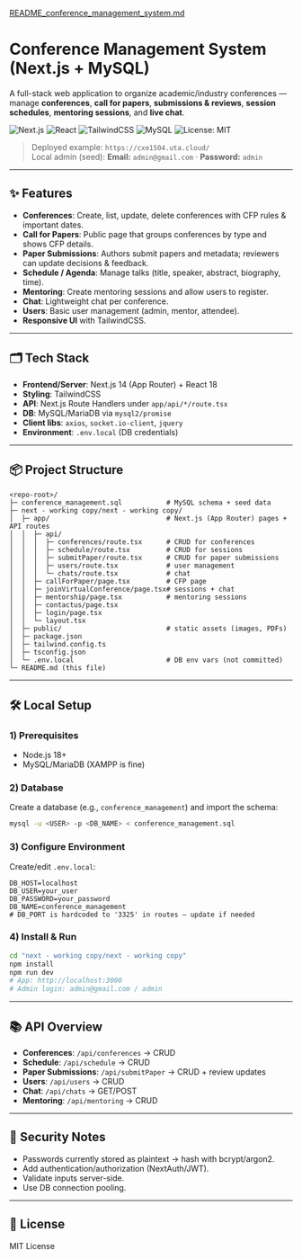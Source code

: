 [README_conference_management_system.md](https://github.com/user-attachments/files/22035430/README_conference_management_system.md)
# Conference Management System (Next.js + MySQL)

A full-stack web application to organize academic/industry conferences — manage **conferences**, **call for papers**, **submissions & reviews**, **session schedules**, **mentoring sessions**, and **live chat**.

![Next.js](https://img.shields.io/badge/Next.js-14-black) ![React](https://img.shields.io/badge/React-18-61dafb) ![TailwindCSS](https://img.shields.io/badge/TailwindCSS-3-38bdf8) ![MySQL](https://img.shields.io/badge/MySQL-mysql-orange) ![License: MIT](https://img.shields.io/badge/License-MIT-green)

> Deployed example: `https://cxe1504.uta.cloud/`  
> Local admin (seed): **Email:** `admin@gmail.com` · **Password:** `admin`

---

## ✨ Features

- **Conferences**: Create, list, update, delete conferences with CFP rules & important dates.
- **Call for Papers**: Public page that groups conferences by type and shows CFP details.
- **Paper Submissions**: Authors submit papers and metadata; reviewers can update decisions & feedback.
- **Schedule / Agenda**: Manage talks (title, speaker, abstract, biography, time).
- **Mentoring**: Create mentoring sessions and allow users to register.
- **Chat**: Lightweight chat per conference.
- **Users**: Basic user management (admin, mentor, attendee).
- **Responsive UI** with TailwindCSS.

---

## 🗂 Tech Stack

- **Frontend/Server**: Next.js 14 (App Router) + React 18
- **Styling**: TailwindCSS
- **API**: Next.js Route Handlers under `app/api/*/route.tsx`
- **DB**: MySQL/MariaDB via `mysql2/promise`
- **Client libs**: `axios`, `socket.io-client`, `jquery`
- **Environment**: `.env.local` (DB credentials)

---

## 📦 Project Structure

```
<repo-root>/
├─ conference_management.sql           # MySQL schema + seed data
├─ next - working copy/next - working copy/
│  ├─ app/                             # Next.js (App Router) pages + API routes
│  │  ├─ api/
│  │  │  ├─ conferences/route.tsx      # CRUD for conferences
│  │  │  ├─ schedule/route.tsx         # CRUD for sessions
│  │  │  ├─ submitPaper/route.tsx      # CRUD for paper submissions
│  │  │  ├─ users/route.tsx            # user management
│  │  │  └─ chats/route.tsx            # chat
│  │  ├─ callForPaper/page.tsx         # CFP page
│  │  ├─ joinVirtualConference/page.tsx# sessions + chat
│  │  ├─ mentorship/page.tsx           # mentoring sessions
│  │  ├─ contactus/page.tsx
│  │  ├─ login/page.tsx
│  │  └─ layout.tsx
│  ├─ public/                          # static assets (images, PDFs)
│  ├─ package.json
│  ├─ tailwind.config.ts
│  ├─ tsconfig.json
│  └─ .env.local                       # DB env vars (not committed)
└─ README.md (this file)
```

---

## 🛠️ Local Setup

### 1) Prerequisites
- Node.js 18+
- MySQL/MariaDB (XAMPP is fine)

### 2) Database
Create a database (e.g., `conference_management`) and import the schema:

```bash
mysql -u <USER> -p <DB_NAME> < conference_management.sql
```

### 3) Configure Environment
Create/edit `.env.local`:

```dotenv
DB_HOST=localhost
DB_USER=your_user
DB_PASSWORD=your_password
DB_NAME=conference_management
# DB_PORT is hardcoded to '3325' in routes – update if needed
```

### 4) Install & Run
```bash
cd "next - working copy/next - working copy"
npm install
npm run dev
# App: http://localhost:3000
# Admin login: admin@gmail.com / admin
```

---

## 📚 API Overview

- **Conferences**: `/api/conferences` → CRUD  
- **Schedule**: `/api/schedule` → CRUD  
- **Paper Submissions**: `/api/submitPaper` → CRUD + review updates  
- **Users**: `/api/users` → CRUD  
- **Chat**: `/api/chats` → GET/POST  
- **Mentoring**: `/api/mentoring` → CRUD  

---

## 🔐 Security Notes

- Passwords currently stored as plaintext → hash with bcrypt/argon2.  
- Add authentication/authorization (NextAuth/JWT).  
- Validate inputs server-side.  
- Use DB connection pooling.  

---

## 📄 License

MIT License
